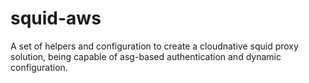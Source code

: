 squid-aws
=========

A set of helpers and configuration to create a cloudnative squid proxy solution, being capable of asg-based authentication and dynamic configuration.
